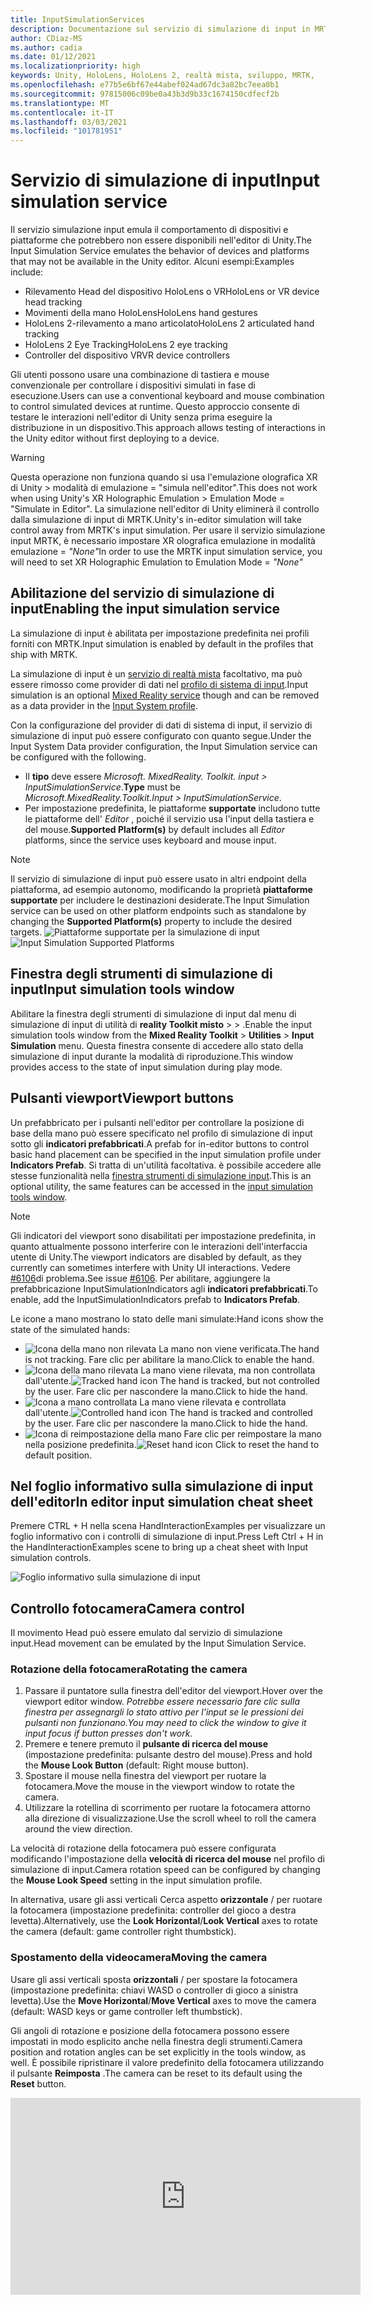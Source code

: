 ```yaml
---
title: InputSimulationServices
description: Documentazione sul servizio di simulazione di input in MRTK
author: CDiaz-MS
ms.author: cadia
ms.date: 01/12/2021
ms.localizationpriority: high
keywords: Unity, HoloLens, HoloLens 2, realtà mista, sviluppo, MRTK,
ms.openlocfilehash: e77b5e6bf67e44abef024ad67dc3a82bc7eea0b1
ms.sourcegitcommit: 97815006c09be0a43b3d9b33c1674150cdfecf2b
ms.translationtype: MT
ms.contentlocale: it-IT
ms.lasthandoff: 03/03/2021
ms.locfileid: "101781951"
---
```

# <a name="input-simulation-service"></a><span data-ttu-id="06795-104">Servizio di simulazione di input</span><span class="sxs-lookup"><span data-stu-id="06795-104">Input simulation service</span></span>

<span data-ttu-id="06795-105">Il servizio simulazione input emula il comportamento di dispositivi e piattaforme che potrebbero non essere disponibili nell'editor di Unity.</span><span class="sxs-lookup"><span data-stu-id="06795-105">The Input Simulation Service emulates the behavior of devices and platforms that may not be available in the Unity editor.</span></span> <span data-ttu-id="06795-106">Alcuni esempi:</span><span class="sxs-lookup"><span data-stu-id="06795-106">Examples include:</span></span>

* <span data-ttu-id="06795-107">Rilevamento Head del dispositivo HoloLens o VR</span><span class="sxs-lookup"><span data-stu-id="06795-107">HoloLens or VR device head tracking</span></span>
* <span data-ttu-id="06795-108">Movimenti della mano HoloLens</span><span class="sxs-lookup"><span data-stu-id="06795-108">HoloLens hand gestures</span></span>
* <span data-ttu-id="06795-109">HoloLens 2-rilevamento a mano articolato</span><span class="sxs-lookup"><span data-stu-id="06795-109">HoloLens 2 articulated hand tracking</span></span>
* <span data-ttu-id="06795-110">HoloLens 2 Eye Tracking</span><span class="sxs-lookup"><span data-stu-id="06795-110">HoloLens 2 eye tracking</span></span>
* <span data-ttu-id="06795-111">Controller del dispositivo VR</span><span class="sxs-lookup"><span data-stu-id="06795-111">VR device controllers</span></span>

<span data-ttu-id="06795-112">Gli utenti possono usare una combinazione di tastiera e mouse convenzionale per controllare i dispositivi simulati in fase di esecuzione.</span><span class="sxs-lookup"><span data-stu-id="06795-112">Users can use a conventional keyboard and mouse combination to control simulated devices at runtime.</span></span> <span data-ttu-id="06795-113">Questo approccio consente di testare le interazioni nell'editor di Unity senza prima eseguire la distribuzione in un dispositivo.</span><span class="sxs-lookup"><span data-stu-id="06795-113">This approach allows testing of interactions in the Unity editor without first deploying to a device.</span></span>

> [!WARNING]
> <span data-ttu-id="06795-114">Questa operazione non funziona quando si usa l'emulazione olografica XR di Unity > modalità di emulazione = "simula nell'editor".</span><span class="sxs-lookup"><span data-stu-id="06795-114">This does not work when using Unity's XR Holographic Emulation > Emulation Mode = "Simulate in Editor".</span></span> <span data-ttu-id="06795-115">La simulazione nell'editor di Unity eliminerà il controllo dalla simulazione di input di MRTK.</span><span class="sxs-lookup"><span data-stu-id="06795-115">Unity's in-editor simulation will take control away from MRTK's input simulation.</span></span> <span data-ttu-id="06795-116">Per usare il servizio simulazione input MRTK, è necessario impostare XR olografica emulazione in modalità emulazione = *"None"*</span><span class="sxs-lookup"><span data-stu-id="06795-116">In order to use the MRTK input simulation service, you will need to set XR Holographic Emulation to Emulation Mode = *"None"*</span></span>

## <a name="enabling-the-input-simulation-service"></a><span data-ttu-id="06795-117">Abilitazione del servizio di simulazione di input</span><span class="sxs-lookup"><span data-stu-id="06795-117">Enabling the input simulation service</span></span>

<span data-ttu-id="06795-118">La simulazione di input è abilitata per impostazione predefinita nei profili forniti con MRTK.</span><span class="sxs-lookup"><span data-stu-id="06795-118">Input simulation is enabled by default in the profiles that ship with MRTK.</span></span>

<span data-ttu-id="06795-119">La simulazione di input è un [servizio di realtà mista](../../architecture/mixed-reality-services.md) facoltativo, ma può essere rimosso come provider di dati nel [profilo di sistema di input](../input/input-providers.md).</span><span class="sxs-lookup"><span data-stu-id="06795-119">Input simulation is an optional [Mixed Reality service](../../architecture/mixed-reality-services.md) though and can be removed as a data provider in the [Input System profile](../input/input-providers.md).</span></span>

<span data-ttu-id="06795-120">Con la configurazione del provider di dati di sistema di input, il servizio di simulazione di input può essere configurato con quanto segue.</span><span class="sxs-lookup"><span data-stu-id="06795-120">Under the Input System Data provider configuration, the Input Simulation service can be configured with the following.</span></span>

* <span data-ttu-id="06795-121">Il **tipo** deve essere *Microsoft. MixedReality. Toolkit. input > InputSimulationService*.</span><span class="sxs-lookup"><span data-stu-id="06795-121">**Type** must be *Microsoft.MixedReality.Toolkit.Input > InputSimulationService*.</span></span>
* <span data-ttu-id="06795-122">Per impostazione predefinita, le piattaforme **supportate** includono tutte le piattaforme dell' *Editor* , poiché il servizio usa l'input della tastiera e del mouse.</span><span class="sxs-lookup"><span data-stu-id="06795-122">**Supported Platform(s)** by default includes all *Editor* platforms, since the service uses keyboard and mouse input.</span></span>

> [!NOTE]
> <span data-ttu-id="06795-123">Il servizio di simulazione di input può essere usato in altri endpoint della piattaforma, ad esempio autonomo, modificando la proprietà **piattaforme supportate** per includere le destinazioni desiderate.</span><span class="sxs-lookup"><span data-stu-id="06795-123">The Input Simulation service can be used on other platform endpoints such as standalone by changing the **Supported Platform(s)** property to include the desired targets.</span></span>
> <span data-ttu-id="06795-124">![Piattaforme supportate per la simulazione di input](../images/input-simulation/InputSimulationSupportedPlatforms.gif)</span><span class="sxs-lookup"><span data-stu-id="06795-124">![Input Simulation Supported Platforms](../images/input-simulation/InputSimulationSupportedPlatforms.gif)</span></span>

## <a name="input-simulation-tools-window"></a><span data-ttu-id="06795-125">Finestra degli strumenti di simulazione di input</span><span class="sxs-lookup"><span data-stu-id="06795-125">Input simulation tools window</span></span>

<span data-ttu-id="06795-126">Abilitare la finestra degli strumenti di simulazione di input dal menu di simulazione di input di utilità di **reality Toolkit misto**  >    >   .</span><span class="sxs-lookup"><span data-stu-id="06795-126">Enable the input simulation tools window from the  **Mixed Reality Toolkit** > **Utilities** > **Input Simulation** menu.</span></span> <span data-ttu-id="06795-127">Questa finestra consente di accedere allo stato della simulazione di input durante la modalità di riproduzione.</span><span class="sxs-lookup"><span data-stu-id="06795-127">This window provides access to the state of input simulation during play mode.</span></span>

## <a name="viewport-buttons"></a><span data-ttu-id="06795-128">Pulsanti viewport</span><span class="sxs-lookup"><span data-stu-id="06795-128">Viewport buttons</span></span>

<span data-ttu-id="06795-129">Un prefabbricato per i pulsanti nell'editor per controllare la posizione di base della mano può essere specificato nel profilo di simulazione di input sotto gli **indicatori prefabbricati**.</span><span class="sxs-lookup"><span data-stu-id="06795-129">A prefab for in-editor buttons to control basic hand placement can be specified in the input simulation profile under **Indicators Prefab**.</span></span> <span data-ttu-id="06795-130">Si tratta di un'utilità facoltativa. è possibile accedere alle stesse funzionalità nella [finestra strumenti di simulazione input](#input-simulation-tools-window).</span><span class="sxs-lookup"><span data-stu-id="06795-130">This is an optional utility, the same features can be accessed in the [input simulation tools window](#input-simulation-tools-window).</span></span>

> [!NOTE]
> <span data-ttu-id="06795-131">Gli indicatori del viewport sono disabilitati per impostazione predefinita, in quanto attualmente possono interferire con le interazioni dell'interfaccia utente di Unity.</span><span class="sxs-lookup"><span data-stu-id="06795-131">The viewport indicators are disabled by default, as they currently can sometimes interfere with Unity UI interactions.</span></span> <span data-ttu-id="06795-132">Vedere [#6106](https://github.com/microsoft/MixedRealityToolkit-Unity/issues/6106)di problema.</span><span class="sxs-lookup"><span data-stu-id="06795-132">See issue [#6106](https://github.com/microsoft/MixedRealityToolkit-Unity/issues/6106).</span></span> <span data-ttu-id="06795-133">Per abilitare, aggiungere la prefabbricazione InputSimulationIndicators agli **indicatori prefabbricati**.</span><span class="sxs-lookup"><span data-stu-id="06795-133">To enable, add the InputSimulationIndicators prefab to **Indicators Prefab**.</span></span>

<span data-ttu-id="06795-134">Le icone a mano mostrano lo stato delle mani simulate:</span><span class="sxs-lookup"><span data-stu-id="06795-134">Hand icons show the state of the simulated hands:</span></span>

* ![Icona della mano non rilevata](../images/input-simulation/MRTK_InputSimulation_HandIndicator_Untracked.png) <span data-ttu-id="06795-136">La mano non viene verificata.</span><span class="sxs-lookup"><span data-stu-id="06795-136">The hand is not tracking.</span></span> <span data-ttu-id="06795-137">Fare clic per abilitare la mano.</span><span class="sxs-lookup"><span data-stu-id="06795-137">Click to enable the hand.</span></span>
* <span data-ttu-id="06795-138">![Icona della mano rilevata](../images/input-simulation/MRTK_InputSimulation_HandIndicator_Tracked.png "Icona della mano rilevata") La mano viene rilevata, ma non controllata dall'utente.</span><span class="sxs-lookup"><span data-stu-id="06795-138">![Tracked hand icon](../images/input-simulation/MRTK_InputSimulation_HandIndicator_Tracked.png "Tracked hand icon") The hand is tracked, but not controlled by the user.</span></span> <span data-ttu-id="06795-139">Fare clic per nascondere la mano.</span><span class="sxs-lookup"><span data-stu-id="06795-139">Click to hide the hand.</span></span>
* <span data-ttu-id="06795-140">![Icona a mano controllata](../images/input-simulation/MRTK_InputSimulation_HandIndicator_Controlled.png "Icona a mano controllata") La mano viene rilevata e controllata dall'utente.</span><span class="sxs-lookup"><span data-stu-id="06795-140">![Controlled hand icon](../images/input-simulation/MRTK_InputSimulation_HandIndicator_Controlled.png "Controlled hand icon") The hand is tracked and controlled by the user.</span></span> <span data-ttu-id="06795-141">Fare clic per nascondere la mano.</span><span class="sxs-lookup"><span data-stu-id="06795-141">Click to hide the hand.</span></span>
* <span data-ttu-id="06795-142">![Icona di reimpostazione della mano](../images/input-simulation/MRTK_InputSimulation_HandIndicator_Reset.png "Icona di reimpostazione della mano") Fare clic per reimpostare la mano nella posizione predefinita.</span><span class="sxs-lookup"><span data-stu-id="06795-142">![Reset hand icon](../images/input-simulation/MRTK_InputSimulation_HandIndicator_Reset.png "Reset hand icon") Click to reset the hand to default position.</span></span>

## <a name="in-editor-input-simulation-cheat-sheet"></a><span data-ttu-id="06795-143">Nel foglio informativo sulla simulazione di input dell'editor</span><span class="sxs-lookup"><span data-stu-id="06795-143">In editor input simulation cheat sheet</span></span>

<span data-ttu-id="06795-144">Premere CTRL + H nella scena HandInteractionExamples per visualizzare un foglio informativo con i controlli di simulazione di input.</span><span class="sxs-lookup"><span data-stu-id="06795-144">Press Left Ctrl + H in the HandInteractionExamples scene to bring up a cheat sheet with Input simulation controls.</span></span>

![Foglio informativo sulla simulazione di input](https://user-images.githubusercontent.com/39840334/86066480-13637f00-ba27-11ea-8814-d222d548f684.gif)

## <a name="camera-control"></a><span data-ttu-id="06795-146">Controllo fotocamera</span><span class="sxs-lookup"><span data-stu-id="06795-146">Camera control</span></span>

<span data-ttu-id="06795-147">Il movimento Head può essere emulato dal servizio di simulazione input.</span><span class="sxs-lookup"><span data-stu-id="06795-147">Head movement can be emulated by the Input Simulation Service.</span></span>

### <a name="rotating-the-camera"></a><span data-ttu-id="06795-148">Rotazione della fotocamera</span><span class="sxs-lookup"><span data-stu-id="06795-148">Rotating the camera</span></span>

1. <span data-ttu-id="06795-149">Passare il puntatore sulla finestra dell'editor del viewport.</span><span class="sxs-lookup"><span data-stu-id="06795-149">Hover over the viewport editor window.</span></span>
    <span data-ttu-id="06795-150">*Potrebbe essere necessario fare clic sulla finestra per assegnargli lo stato attivo per l'input se le pressioni dei pulsanti non funzionano.*</span><span class="sxs-lookup"><span data-stu-id="06795-150">*You may need to click the window to give it input focus if button presses don't work.*</span></span>
1. <span data-ttu-id="06795-151">Premere e tenere premuto il **pulsante di ricerca del mouse** (impostazione predefinita: pulsante destro del mouse).</span><span class="sxs-lookup"><span data-stu-id="06795-151">Press and hold the **Mouse Look Button** (default: Right mouse button).</span></span>
1. <span data-ttu-id="06795-152">Spostare il mouse nella finestra del viewport per ruotare la fotocamera.</span><span class="sxs-lookup"><span data-stu-id="06795-152">Move the mouse in the viewport window to rotate the camera.</span></span>
1. <span data-ttu-id="06795-153">Utilizzare la rotellina di scorrimento per ruotare la fotocamera attorno alla direzione di visualizzazione.</span><span class="sxs-lookup"><span data-stu-id="06795-153">Use the scroll wheel to roll the camera around the view direction.</span></span>

<span data-ttu-id="06795-154">La velocità di rotazione della fotocamera può essere configurata modificando l'impostazione della **velocità di ricerca del mouse** nel profilo di simulazione di input.</span><span class="sxs-lookup"><span data-stu-id="06795-154">Camera rotation speed can be configured by changing the **Mouse Look Speed** setting in the input simulation profile.</span></span>

<span data-ttu-id="06795-155">In alternativa, usare gli assi verticali Cerca aspetto **orizzontale** /  per ruotare la fotocamera (impostazione predefinita: controller del gioco a destra levetta).</span><span class="sxs-lookup"><span data-stu-id="06795-155">Alternatively, use the **Look Horizontal**/**Look Vertical** axes to rotate the camera (default: game controller right thumbstick).</span></span>

### <a name="moving-the-camera"></a><span data-ttu-id="06795-156">Spostamento della videocamera</span><span class="sxs-lookup"><span data-stu-id="06795-156">Moving the camera</span></span>

<span data-ttu-id="06795-157">Usare gli assi verticali sposta **orizzontali** /  per spostare la fotocamera (impostazione predefinita: chiavi WASD o controller di gioco a sinistra levetta).</span><span class="sxs-lookup"><span data-stu-id="06795-157">Use the **Move Horizontal**/**Move Vertical** axes to move the camera (default: WASD keys or game controller left thumbstick).</span></span>

<span data-ttu-id="06795-158">Gli angoli di rotazione e posizione della fotocamera possono essere impostati in modo esplicito anche nella finestra degli strumenti.</span><span class="sxs-lookup"><span data-stu-id="06795-158">Camera position and rotation angles can be set explicitly in the tools window, as well.</span></span> <span data-ttu-id="06795-159">È possibile ripristinare il valore predefinito della fotocamera utilizzando il pulsante **Reimposta** .</span><span class="sxs-lookup"><span data-stu-id="06795-159">The camera can be reset to its default using the **Reset** button.</span></span>

<iframe width="560" height="315" src="https://www.youtube.com/embed/Z7L4I1ET7GU" class="center" frameborder="0" allow="accelerometer; encrypted-media; gyroscope; picture-in-picture" allowfullscreen />

## <a name="controller-simulation"></a><span data-ttu-id="06795-160">Simulazione del controller</span><span class="sxs-lookup"><span data-stu-id="06795-160">Controller simulation</span></span>

<span data-ttu-id="06795-161">La simulazione di input supporta i dispositivi controller emulati (ad esempio, i controller di movimento e le mani).</span><span class="sxs-lookup"><span data-stu-id="06795-161">The input simulation supports emulated controller devices (i.e. motion controllers and hands).</span></span> <span data-ttu-id="06795-162">Questi controller virtuali possono interagire con qualsiasi oggetto che supporti i controller normali, ad esempio pulsanti o oggetti afferrabili.</span><span class="sxs-lookup"><span data-stu-id="06795-162">These virtual controllers can interact with any object that supports regular controllers, such as buttons or grabbable objects.</span></span>

### <a name="controller-simulation-mode"></a><span data-ttu-id="06795-163">Modalità di simulazione del controller</span><span class="sxs-lookup"><span data-stu-id="06795-163">Controller simulation mode</span></span>

<span data-ttu-id="06795-164">Nella [finestra strumenti di simulazione input](#input-simulation-tools-window) l'impostazione della **modalità di simulazione del controller predefinita** cambia tra tre modelli di input distinti.</span><span class="sxs-lookup"><span data-stu-id="06795-164">In the [input simulation tools window](#input-simulation-tools-window) the **Default Controller Simulation Mode** setting switches between three distinct input models.</span></span> <span data-ttu-id="06795-165">Questa modalità predefinita può essere impostata anche nel profilo di simulazione di input.</span><span class="sxs-lookup"><span data-stu-id="06795-165">This default mode can also be set in the input simulation profile.</span></span>

* <span data-ttu-id="06795-166">*Mano articolata*: simula un dispositivo mano completamente articolato con dati di posizione congiunta.</span><span class="sxs-lookup"><span data-stu-id="06795-166">*Articulated Hands*: Simulates a fully articulated hand device with joint position data.</span></span>

   <span data-ttu-id="06795-167">Emula il modello di interazione HoloLens 2.</span><span class="sxs-lookup"><span data-stu-id="06795-167">Emulates HoloLens 2 interaction model.</span></span>

   <span data-ttu-id="06795-168">In questa modalità le interazioni basate sul posizionamento preciso della mano o sull'uso del contatto possono essere simulate.</span><span class="sxs-lookup"><span data-stu-id="06795-168">Interactions that are based on the precise positioning of the hand or use touching can be simulated in this mode.</span></span>

* <span data-ttu-id="06795-169">*Movimenti della mano*: simula un modello a mano semplificato con tocchi aria e movimenti di base.</span><span class="sxs-lookup"><span data-stu-id="06795-169">*Hand Gestures*: Simulates a simplified hand model with air tap and basic gestures.</span></span>

   <span data-ttu-id="06795-170">Emula il [modello di interazione HoloLens](https://docs.microsoft.com/windows/mixed-reality/gestures).</span><span class="sxs-lookup"><span data-stu-id="06795-170">Emulates [HoloLens interaction model](https://docs.microsoft.com/windows/mixed-reality/gestures).</span></span>

   <span data-ttu-id="06795-171">Lo stato attivo è controllato tramite il puntatore a sguardi.</span><span class="sxs-lookup"><span data-stu-id="06795-171">Focus is controlled using the Gaze pointer.</span></span> <span data-ttu-id="06795-172">Il gesto del *rubinetto d'aria* viene usato per interagire con i pulsanti.</span><span class="sxs-lookup"><span data-stu-id="06795-172">The *Air Tap* gesture is used to interact with buttons.</span></span>

* <span data-ttu-id="06795-173">*Motion controller*: simula un controller di movimento usato con auricolari VR che funziona in modo analogo a molte interazioni con le mani articolate.</span><span class="sxs-lookup"><span data-stu-id="06795-173">*Motion Controller*: Simulates a motion controller used with VR headsets that works similarly to far interactions with Articulated Hands.</span></span>

   <span data-ttu-id="06795-174">Emula la cuffia VR con il modello di interazione dei controller.</span><span class="sxs-lookup"><span data-stu-id="06795-174">Emulates VR headset with controllers interaction model.</span></span>

   <span data-ttu-id="06795-175">I tasti trigger, Acquisisci e menu vengono simulati tramite input da tastiera e mouse.</span><span class="sxs-lookup"><span data-stu-id="06795-175">The trigger, grab and menu keys are simulated via keyboard and mouse input.</span></span>

### <a name="simulating-controller-movement"></a><span data-ttu-id="06795-176">Simulazione dello spostamento del controller</span><span class="sxs-lookup"><span data-stu-id="06795-176">Simulating controller movement</span></span>

<span data-ttu-id="06795-177">Premere e tenere premuto il **tasto di manipolazione del controller di sinistra/destra** (impostazione predefinita: spostamento a *sinistra* per il controller sinistro e *lo spazio* per il controller destro) per ottenere il controllo di uno dei controller.</span><span class="sxs-lookup"><span data-stu-id="06795-177">Press and hold the **Left/Right Controller Manipulation Key** (default: *Left Shift* for left controller and *Space* for right controller) to gain control of either controller.</span></span> <span data-ttu-id="06795-178">Mentre viene premuto il tasto di manipolazione, il controller verrà visualizzato nel viewport.</span><span class="sxs-lookup"><span data-stu-id="06795-178">While the manipulation key is pressed, the controller will appear in the viewport.</span></span> <span data-ttu-id="06795-179">Una volta rilasciata la chiave di manipolazione, i controller scompariranno dopo un **timeout di Hide del controller** breve.</span><span class="sxs-lookup"><span data-stu-id="06795-179">Once the manipulation key is released, the controllers will disappear after a short **Controller Hide Timeout**.</span></span>

<span data-ttu-id="06795-180">I controller possono essere attivati e bloccati rispetto alla fotocamera nella [finestra degli strumenti di simulazione di input](#input-simulation-tools-window) o premendo la **chiave del controller di attivazione/disattivazione** (impostazione predefinita: *T* per left e *Y* per Right).</span><span class="sxs-lookup"><span data-stu-id="06795-180">Controllers can be toggled on and frozen relative to the camera in the [input simulation tools window](#input-simulation-tools-window) or by pressing the **Toggle Left/Right Controller Key** (default: *T* for left and *Y* for right).</span></span> <span data-ttu-id="06795-181">Premere di nuovo il tasto di attivazione per nascondere di nuovo i controller.</span><span class="sxs-lookup"><span data-stu-id="06795-181">Press the toggle key again to hide the controllers again.</span></span> <span data-ttu-id="06795-182">Per modificare i controller, è necessario che venga mantenuta la **chiave di manipolazione del controller di sinistra/destra** .</span><span class="sxs-lookup"><span data-stu-id="06795-182">To manipulate the controllers, the **Left/Right Controller Manipulation Key** needs to be held.</span></span> <span data-ttu-id="06795-183">Il doppio tocco della **chiave di manipolazione del controller di sinistra/destra** può anche attivare/disattivare i controller.</span><span class="sxs-lookup"><span data-stu-id="06795-183">Double tapping the **Left/Right Controller Manipulation Key** can also toggle the controllers on/off.</span></span>

<span data-ttu-id="06795-184">Il movimento del mouse sposterà il controller nel piano di visualizzazione.</span><span class="sxs-lookup"><span data-stu-id="06795-184">Mouse movement will move the controller in the view plane.</span></span> <span data-ttu-id="06795-185">I controller possono essere spostati in modo più o più vicino alla fotocamera usando la **rotellina del mouse**.</span><span class="sxs-lookup"><span data-stu-id="06795-185">Controllers can be moved further or closer to the camera using the **mouse wheel**.</span></span>

<span data-ttu-id="06795-186">Per ruotare i controller con il mouse, tenere premuto il tasto di **manipolazione del controller di sinistra/destra** (spostamento *a* *sinistra* o *spazio*) e il **pulsante ruota del controller** (impostazione predefinita: pulsante *sinistro CTRL* ), quindi spostare il mouse per ruotare il controller.</span><span class="sxs-lookup"><span data-stu-id="06795-186">To rotate controllers using the mouse, hold both the **Left/Right Controller Manipulation Key** (*Left Shift* or *Space*) *and* the **Controller Rotate Button** (default: *Left Ctrl* button) and then move the mouse to rotate the controller.</span></span> <span data-ttu-id="06795-187">La velocità di rotazione del controller può essere configurata modificando l'impostazione della **velocità di rotazione del controller del mouse** nel profilo di simulazione di input.</span><span class="sxs-lookup"><span data-stu-id="06795-187">Controller rotation speed can be configured by changing the **Mouse Controller Rotation Speed** setting in the input simulation profile.</span></span>

<span data-ttu-id="06795-188">È anche possibile modificare la selezione host della mano nella [finestra strumenti di simulazione input](#input-simulation-tools-window), inclusa la reimpostazione delle lancette per impostazione predefinita.</span><span class="sxs-lookup"><span data-stu-id="06795-188">All hand placement can also changed in the [input simulation tools window](#input-simulation-tools-window), including resetting hands to default.</span></span>

### <a name="additional-profile-settings"></a><span data-ttu-id="06795-189">Impostazioni del profilo aggiuntive</span><span class="sxs-lookup"><span data-stu-id="06795-189">Additional profile settings</span></span>

* <span data-ttu-id="06795-190">Il **moltiplicatore di profondità del controller** controlla la sensibilità del movimento di profondità della rotellina del mouse.</span><span class="sxs-lookup"><span data-stu-id="06795-190">**Controller Depth Multiplier** controls the sensitivity of the mouse scroll wheel depth movement.</span></span> <span data-ttu-id="06795-191">Un numero maggiore accelererà lo zoom del controller.</span><span class="sxs-lookup"><span data-stu-id="06795-191">A larger number will speed up controller zoom.</span></span>
* <span data-ttu-id="06795-192">La **distanza del controller predefinita** è la distanza iniziale dei controller dalla fotocamera.</span><span class="sxs-lookup"><span data-stu-id="06795-192">**Default Controller Distance** is the initial distance of controllers from the camera.</span></span> <span data-ttu-id="06795-193">Se si fa clic sui controller dei pulsanti di **reimpostazione** , i controller vengono posizionati a distanza.</span><span class="sxs-lookup"><span data-stu-id="06795-193">Clicking the **Reset** button controllers will also place controllers at this distance.</span></span>
* <span data-ttu-id="06795-194">La **quantità di jitter del controller** aggiunge un movimento casuale ai controller.</span><span class="sxs-lookup"><span data-stu-id="06795-194">**Controller Jitter Amount** adds random motion to controllers.</span></span> <span data-ttu-id="06795-195">Questa funzionalità può essere usata per simulare un rilevamento del controller non accurato nel dispositivo e garantire che le interazioni funzionino correttamente con l'input rumoroso.</span><span class="sxs-lookup"><span data-stu-id="06795-195">This feature can be used to simulate inaccurate controller tracking on the device, and ensure that interactions work well with noisy input.</span></span>

<iframe width="560" height="315" src="https://www.youtube.com/embed/uRYfwuqsjBQ" class="center" frameborder="0" allow="accelerometer; encrypted-media; gyroscope; picture-in-picture" allowfullscreen />

### <a name="hand-gestures"></a><span data-ttu-id="06795-196">Movimenti della mano</span><span class="sxs-lookup"><span data-stu-id="06795-196">Hand gestures</span></span>

<span data-ttu-id="06795-197">È anche possibile simulare movimenti della mano, ad esempio pizzicare, afferrare, frugare e così via.</span><span class="sxs-lookup"><span data-stu-id="06795-197">Hand gestures such as pinching, grabbing, poking, etc. can also be simulated.</span></span>

1. <span data-ttu-id="06795-198">Abilitare il controllo della mano usando il **tasto di manipolazione del controller sinistro/destro** (*spostamento a sinistra* o *spazio*)</span><span class="sxs-lookup"><span data-stu-id="06795-198">Enable hand control using the **Left/Right Controller Manipulation Key** (*Left Shift* or *Space*)</span></span>

2. <span data-ttu-id="06795-199">Durante la manipolazione, premere e tenere premuto un pulsante del mouse per eseguire un movimento di mano.</span><span class="sxs-lookup"><span data-stu-id="06795-199">While manipulating, press and hold a mouse button to perform a hand gesture.</span></span>

<span data-ttu-id="06795-200">È possibile eseguire il mapping di ognuno dei pulsanti del mouse per trasformare la forma mano in un movimento diverso usando le impostazioni di *movimento della mano sinistra/centrale/destra del mouse* .</span><span class="sxs-lookup"><span data-stu-id="06795-200">Each of the mouse buttons can be mapped to transform the hand shape into a different gesture using the *Left/Middle/Right Mouse Hand Gesture* settings.</span></span> <span data-ttu-id="06795-201">Il *gesto della mano predefinito* è la forma della mano quando non viene premuto alcun pulsante.</span><span class="sxs-lookup"><span data-stu-id="06795-201">The *Default Hand Gesture* is the shape of the hand when no button is pressed.</span></span>

> [!NOTE]
> <span data-ttu-id="06795-202">Il gesto del *pizzico* è l'unico gesto che esegue l'azione "Select" a questo punto.</span><span class="sxs-lookup"><span data-stu-id="06795-202">The *Pinch* gesture is the only gesture that performs the "Select" action at this point.</span></span>

### <a name="one-hand-manipulation"></a><span data-ttu-id="06795-203">Manipolazione a mano singola</span><span class="sxs-lookup"><span data-stu-id="06795-203">One-hand manipulation</span></span>

1. <span data-ttu-id="06795-204">Premere e tenere premuto il **tasto di manipolazione del controller di sinistra/destra** (*spostamento a sinistra* o *spazio*)</span><span class="sxs-lookup"><span data-stu-id="06795-204">Press and hold **Left/Right Controller Manipulation Key** (*Left Shift* or *Space*)</span></span>
2. <span data-ttu-id="06795-205">Punto all'oggetto</span><span class="sxs-lookup"><span data-stu-id="06795-205">Point at object</span></span>
3. <span data-ttu-id="06795-206">Premere il pulsante del mouse per pizzicare</span><span class="sxs-lookup"><span data-stu-id="06795-206">Hold mouse button to pinch</span></span>
4. <span data-ttu-id="06795-207">Usare il mouse per spostare l'oggetto</span><span class="sxs-lookup"><span data-stu-id="06795-207">Use your mouse to move the object</span></span>
5. <span data-ttu-id="06795-208">Rilasciare il pulsante del mouse per arrestare l'interazione</span><span class="sxs-lookup"><span data-stu-id="06795-208">Release the mouse button to stop interaction</span></span>

<iframe width="560" height="315" src="https://www.youtube.com/embed/rM0xaHam6wM" class="center" frameborder="0" allow="accelerometer; encrypted-media; gyroscope; picture-in-picture" allowfullscreen />

### <a name="two-hand-manipulation"></a><span data-ttu-id="06795-209">Manipolazione a due mano</span><span class="sxs-lookup"><span data-stu-id="06795-209">Two-hand manipulation</span></span>

<span data-ttu-id="06795-210">Per la modifica di oggetti con due mani allo stesso tempo, è consigliabile usare la modalità mano permanente.</span><span class="sxs-lookup"><span data-stu-id="06795-210">For manipulating objects with two hands at the same time, the persistent hand mode is recommended.</span></span>

1. <span data-ttu-id="06795-211">Premere il tasto di attivazione/disattivazione (*T/Y*) per entrambe le mani.</span><span class="sxs-lookup"><span data-stu-id="06795-211">Toggle on both hands by pressing the toggle keys (*T/Y*).</span></span>
1. <span data-ttu-id="06795-212">Modificare una mano alla volta:</span><span class="sxs-lookup"><span data-stu-id="06795-212">Manipulate one hand at a time:</span></span>
    1. <span data-ttu-id="06795-213">Mantenere lo **spazio** per controllare la mano destra</span><span class="sxs-lookup"><span data-stu-id="06795-213">Hold **Space** to control the right hand</span></span>
    1. <span data-ttu-id="06795-214">Spostare la mano nella posizione in cui si desidera ottenere l'oggetto</span><span class="sxs-lookup"><span data-stu-id="06795-214">Move the hand to where you want to grab the object</span></span>
    1. <span data-ttu-id="06795-215">Premere il **pulsante sinistro del mouse** per attivare il gesto del *pizzico* .</span><span class="sxs-lookup"><span data-stu-id="06795-215">Press the **left mouse button** to activate the *Pinch* gesture.</span></span>
    1. <span data-ttu-id="06795-216">Liberare **spazio** per arrestare il controllo della mano destra.</span><span class="sxs-lookup"><span data-stu-id="06795-216">Release **Space** to stop controlling the right hand.</span></span> <span data-ttu-id="06795-217">La mano verrà bloccata sul posto e verrà bloccata nel movimento del *pizzico* perché non è più manipolata.</span><span class="sxs-lookup"><span data-stu-id="06795-217">The hand will be frozen in place and be locked into the *Pinch* gesture since it is no longer being manipulated.</span></span>
1. <span data-ttu-id="06795-218">Ripetere il processo con l'altra parte, afferrando lo stesso oggetto in una seconda posizione.</span><span class="sxs-lookup"><span data-stu-id="06795-218">Repeat the process with the other hand, grabbing the same object in a second spot.</span></span>
1. <span data-ttu-id="06795-219">Ora che entrambe le mani stanno afferrando lo stesso oggetto, è possibile spostarle per eseguire una manipolazione a due mani.</span><span class="sxs-lookup"><span data-stu-id="06795-219">Now that both hands are grabbing the same object, you can move either of them to perform two-handed manipulation.</span></span>

<iframe width="560" height="315" src="https://www.youtube.com/embed/Qol5OFNfN14" class="center" frameborder="0" allow="accelerometer; encrypted-media; gyroscope; picture-in-picture" allowfullscreen />

### <a name="ggv-gaze-gesture-and-voice-interaction"></a><span data-ttu-id="06795-220">Interazione tra GGV (sguardi, movimenti e voce)</span><span class="sxs-lookup"><span data-stu-id="06795-220">GGV (Gaze, Gesture, and Voice) interaction</span></span>

<span data-ttu-id="06795-221">Per impostazione predefinita, l'interazione GGV è abilitata nell'editor mentre non vi sono mani articolate presenti nella scena.</span><span class="sxs-lookup"><span data-stu-id="06795-221">By default, GGV interaction is enabled in-editor while there are no articulated hands present in the scene.</span></span>

1. <span data-ttu-id="06795-222">Ruota la fotocamera per puntare il cursore sullo sguardo all'oggetto interagibile (pulsante destro del mouse)</span><span class="sxs-lookup"><span data-stu-id="06795-222">Rotate the camera to point the gaze cursor at the interactable object (right mouse button)</span></span>
1. <span data-ttu-id="06795-223">Fare clic e tenendo premuto il **pulsante sinistro del mouse** per interagire</span><span class="sxs-lookup"><span data-stu-id="06795-223">Click and hold **left mouse button** to interact</span></span>
1. <span data-ttu-id="06795-224">Ruotare nuovamente la fotocamera per modificare l'oggetto</span><span class="sxs-lookup"><span data-stu-id="06795-224">Rotate the camera again to manipulate the object</span></span>

<span data-ttu-id="06795-225">Per disattivare questa opzione, è possibile attivare o disattivare l'opzione *è abilitata per l'input Hand Free* all'interno del profilo di simulazione di input.</span><span class="sxs-lookup"><span data-stu-id="06795-225">You can turn this off by toggling the *Is Hand Free Input Enabled* option inside the Input Simulation Profile.</span></span>

<span data-ttu-id="06795-226">Inoltre, è possibile usare le mani simulate per l'interazione GGV</span><span class="sxs-lookup"><span data-stu-id="06795-226">In addition, you can use simulated hands for GGV interaction</span></span>

1. <span data-ttu-id="06795-227">Abilitare la simulazione GGV cambiando la **modalità di simulazione Hand** in *movimenti* nel [profilo di simulazione di input](#enabling-the-input-simulation-service)</span><span class="sxs-lookup"><span data-stu-id="06795-227">Enable GGV simulation by switching **Hand Simulation Mode** to *Gestures* in the [Input Simulation Profile](#enabling-the-input-simulation-service)</span></span>
1. <span data-ttu-id="06795-228">Ruota la fotocamera per puntare il cursore sullo sguardo all'oggetto interagibile (pulsante destro del mouse)</span><span class="sxs-lookup"><span data-stu-id="06795-228">Rotate the camera to point the gaze cursor at the interactable object (right mouse button)</span></span>
1. <span data-ttu-id="06795-229">Mantenere lo **spazio** per controllare la mano destra</span><span class="sxs-lookup"><span data-stu-id="06795-229">Hold **Space** to control the right hand</span></span>
1. <span data-ttu-id="06795-230">Fare clic e tenendo premuto il **pulsante sinistro del mouse** per interagire</span><span class="sxs-lookup"><span data-stu-id="06795-230">Click and hold **left mouse button** to interact</span></span>
1. <span data-ttu-id="06795-231">Usare il mouse per spostare l'oggetto</span><span class="sxs-lookup"><span data-stu-id="06795-231">Use your mouse to move the object</span></span>
1. <span data-ttu-id="06795-232">Rilasciare il pulsante del mouse per arrestare l'interazione</span><span class="sxs-lookup"><span data-stu-id="06795-232">Release the mouse button to stop interaction</span></span>

<iframe width="560" height="315" src="https://www.youtube.com/embed/6841rRMdqWw" class="center" frameborder="0" allow="accelerometer; encrypted-media; gyroscope; picture-in-picture" allowfullscreen />

### <a name="motion-controller-interaction"></a><span data-ttu-id="06795-233">Interazione del controller di movimento</span><span class="sxs-lookup"><span data-stu-id="06795-233">Motion controller interaction</span></span>

<span data-ttu-id="06795-234">I controller di movimento simulati possono essere manipolati allo stesso modo delle mani articolate.</span><span class="sxs-lookup"><span data-stu-id="06795-234">The simulated motion controllers can be manipulated the same way articulated hands are.</span></span> <span data-ttu-id="06795-235">Il modello di interazione è analogo all'interazione tra la mano articolata, mentre il trigger, il tasto di scelta rapida e i tasti di menu vengono mappati rispettivamente al *pulsante sinistro del mouse*, alla chiave *G* e *M* .</span><span class="sxs-lookup"><span data-stu-id="06795-235">The interaction model is similar to far interaction of articulated hand while the trigger, grab and menu keys are mapped to *left mouse button*, *G* and *M* key respectively.</span></span>

### <a name="eye-tracking"></a><span data-ttu-id="06795-236">Tracciamento oculare</span><span class="sxs-lookup"><span data-stu-id="06795-236">Eye tracking</span></span>

<span data-ttu-id="06795-237">È possibile abilitare la [simulazione di rilevamento degli occhi](../eye-tracking/eye-tracking-basic-setup.md#simulating-eye-tracking-in-the-unity-editor) selezionando l'opzione **simula posizione occhio** nel [Profilo simulazione di input](#enabling-the-input-simulation-service).</span><span class="sxs-lookup"><span data-stu-id="06795-237">[Eye tracking simulation](../eye-tracking/eye-tracking-basic-setup.md#simulating-eye-tracking-in-the-unity-editor) can be enabled by checking the **Simulate Eye Position** option in the [Input Simulation Profile](#enabling-the-input-simulation-service).</span></span> <span data-ttu-id="06795-238">Questo non deve essere usato con le interazioni di stile GGV o Motion controller (assicurarsi che la **modalità di simulazione del controller predefinito** sia impostata su *mano articolata*).</span><span class="sxs-lookup"><span data-stu-id="06795-238">This should not be used with GGV or motion controller style interactions (so ensure that **Default Controller Simulation Mode** is set to *Articulated Hand*).</span></span>

## <a name="see-also"></a><span data-ttu-id="06795-239">Vedi anche</span><span class="sxs-lookup"><span data-stu-id="06795-239">See also</span></span>

* <span data-ttu-id="06795-240">[Profilo di sistema di input](../input/input-providers.md).</span><span class="sxs-lookup"><span data-stu-id="06795-240">[Input System profile](../input/input-providers.md).</span></span>
